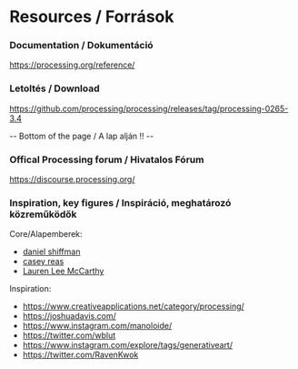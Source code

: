 # Resources / Források

### Documentation / Dokumentáció

https://processing.org/reference/

### Letoltés / Download 
https://github.com/processing/processing/releases/tag/processing-0265-3.4

-- Bottom of the page / A lap alján !! --


### Offical Processing forum / Hivatalos Fórum
https://discourse.processing.org/

### Inspiration, key figures / Inspiráció, meghatározó közreműködők

Core/Alapemberek:

- [daniel shiffman](https://www.youtube.com/user/shiffman)
- [casey reas](http://reas.com/)
- [Lauren Lee McCarthy](https://lauren-mccarthy.com/)

Inspiration:

- https://www.creativeapplications.net/category/processing/
- https://joshuadavis.com/
- https://www.instagram.com/manoloide/
- https://twitter.com/wblut 
- https://www.instagram.com/explore/tags/generativeart/
- https://twitter.com/RavenKwok

